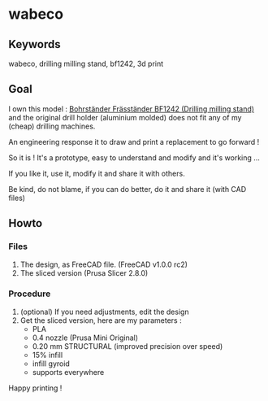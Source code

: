 # wabeco

## Keywords
wabeco, drilling milling stand, bf1242, 3d print

## Goal

I own this model : [Bohrständer Fräsständer BF1242 (Drilling milling stand)](https://www.wabeco-remscheid.de/bohrstander-zubehor/bohrstander-frasstander-bf/bf1242/bohrstander-frasstander-bf1242.html)
and the original drill holder (aluminium molded) does not fit any of my (cheap) drilling machines.

An engineering response it to draw and print a replacement to go forward !

So it is ! It's a prototype, easy to understand and modify and it's working ...

If you like it, use it, modify it and share it with others.

Be kind, do not blame, if you can do better, do it and share it (with CAD files)

## Howto

### Files

1. The design, as FreeCAD file. (FreeCAD v1.0.0 rc2)
2. The sliced version (Prusa Slicer 2.8.0)

### Procedure

1. (optional) If you need adjustments, edit the design
2. Get the sliced version, here are my parameters :
   - PLA
   - 0.4 nozzle (Prusa Mini Original)
   - 0.20 mm STRUCTURAL (improved precision over speed)
   - 15% infill
   - infill gyroid
   - supports everywhere
  
  Happy printing !
